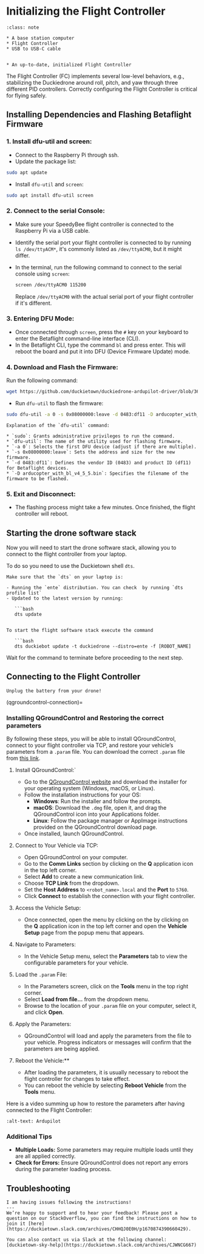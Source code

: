 # Initializing the Flight Controller

```{admonition} What you will need
:class: note

* A base station computer
* Flight Controller
* USB to USB-C cable
```


```{admonition} What you will get

* An up-to-date, initialized Flight Controller
```

The Flight Controller (FC) implements several low-level behaviors, e.g., stabilizing the Duckiedrone around roll, pitch, and yaw through three different PID controllers. Correctly configuring the Flight Controller is critical for flying safely.  

## Installing Dependencies and Flashing Betaflight Firmware

### 1. Install dfu-util and screen:

- Connect to the Raspberry Pi through ssh.
- Update the package list:

```bash
sudo apt update
```

- Install `dfu-util` and `screen`:

```bash
sudo apt install dfu-util screen
```

### 2. Connect to the serial Console:

- Make sure your SpeedyBee flight controller is connected to the Raspberry Pi via a USB cable.
- Identify the serial port your flight controller is connected to by running `ls /dev/ttyACM*`, it's commonly listed as `/dev/ttyACM0`, but it might differ.

- In the terminal, run the following command to connect to the serial console using `screen`:

    ```bash
    screen /dev/ttyACM0 115200
    ```

    Replace `/dev/ttyACM0` with the actual serial port of your flight controller if it's different.


### 3. Entering DFU Mode:

- Once connected through `screen`, press the `#` key on your keyboard to enter the Betaflight command-line interface (CLI).
- In the Betaflight CLI, type the command `bl` and press enter. This will reboot the board and put it into DFU (Device Firmware Update) mode.

### 4. Download and Flash the Firmware:

Run the following command:

```bash
wget https://github.com/duckietown/duckiedrone-ardupilot-driver/blob/366b41b08dfdb905e40bb2c91e57c9704a313500/assets/arducopter_with_bl_v4_5_5.bin?raw=true
```

- Run `dfu-util` to flash the firmware:

```bash
sudo dfu-util -a 0 -s 0x08000000:leave -d 0483:df11 -D arducopter_with_bl_v4_5_5.bin
```

```{pro-tip}
Explanation of the `dfu-util` command:

* `sudo`: Grants administrative privileges to run the command.
* `dfu-util`: The name of the utility used for flashing firmware.
* `-a 0`: Selects the first DFU device (adjust if there are multiple).
* `-s 0x08000000:leave`: Sets the address and size for the new firmware.
* `-d 0483:df11`: Defines the vendor ID (0483) and product ID (df11) for Betaflight devices.
* `-D arducopter_with_bl_v4_5_5.bin`: Specifies the filename of the firmware to be flashed.
```

### 5. Exit and Disconnect:

- The flashing process might take a few minutes. Once finished, the flight controller will reboot.

## Starting the drone software stack

Now you will need to start the drone software stack, allowing you to connect to the flight controller from your laptop.

To do so you need to use the Duckietown shell `dts`.

````{attention}
Make sure that the `dts` on your laptop is:

- Running the `ente` distribution. You can check  by running `dts profile list`
- Updated to the latest version by running:

   ```bash
   dts update
   ````
```

To start the flight software stack execute the command

   ```bash
   dts duckiebot update -t duckiedrone --distro=ente -f [ROBOT_NAME]
   ```

Wait for the command to terminate before proceeding to the next step.

## Connecting to the Flight Controller

```{attention}
Unplug the battery from your drone!
```

(qgroundcontrol-connection)=
### Installing QGroundControl and Restoring the correct parameters

By following these steps, you will be able to install QGroundControl, connect to your flight controller via TCP, and restore your vehicle’s parameters from a `.param` file. You can download the correct `.param` file from [this link](https://github.com/duckietown/duckiedrone-ardupilot-driver/blob/99b4b28c950cd4aef546dde394732961a827bbe0/assets/speedybeef405_ardupilot.params?raw=true).


1. Install QGroundControl:`
   - Go to the [QGroundControl website](http://qgroundcontrol.com/) and download the installer for your operating system (Windows, macOS, or Linux).
   - Follow the installation instructions for your OS:
     - **Windows**: Run the installer and follow the prompts.
     - **macOS**: Download the `.dmg` file, open it, and drag the QGroundControl icon into your Applications folder.
     - **Linux**: Follow the package manager or AppImage instructions provided on the QGroundControl download page.
   - Once installed, launch QGroundControl.

2. Connect to Your Vehicle via TCP:
   - Open QGroundControl on your computer.
   - Go to the **Comm Links** section by clicking on the **Q** application icon in the top left corner.
   - Select **Add** to create a new communication link.
   - Choose **TCP Link** from the dropdown.
   - Set the **Host Address** to `<robot_name>.local` and the **Port** to `5760`.
   - Click **Connect** to establish the connection with your flight controller.

3. Access the Vehicle Setup:
   - Once connected, open the menu by clicking on the by clicking on the **Q** application icon in the top left corner and open the **Vehicle Setup** page from the popup menu that appears.

4. Navigate to Parameters:
   - In the Vehicle Setup menu, select the **Parameters** tab to view the configurable parameters for your vehicle.

5. Load the `.param` File:
   - In the Parameters screen, click on the **Tools** menu in the top right corner.
   - Select **Load from file…** from the dropdown menu.
   - Browse to the location of your `.param` file on your computer, select it, and click **Open**.

6. Apply the Parameters:
   - QGroundControl will load and apply the parameters from the file to your vehicle. Progress indicators or messages will confirm that the parameters are being applied.

7. Reboot the Vehicle:**
   - After loading the parameters, it is usually necessary to reboot the flight controller for changes to take effect.
   - You can reboot the vehicle by selecting **Reboot Vehicle** from the **Tools** menu.

Here is a video summing up how to restore the parameters after having connected to the Flight Controller:

```{vimeo} 1010195551
:alt-text: Ardupilot
```

### Additional Tips

- **Multiple Loads:** Some parameters may require multiple loads until they are all applied correctly.
- **Check for Errors:** Ensure QGroundControl does not report any errors during the parameter loading process.

## Troubleshooting

```{trouble}
I am having issues following the instructions!
---
We’re happy to support and to hear your feedback! Please post a question on our StackOverflow, you can find the instructions on how to join it [here](https://duckietown.slack.com/archives/CHHQJ0E0H/p1670874390660429).

You can also contact us via Slack at the following channel: [duckietown-sky-help](https://duckietown.slack.com/archives/CJWNCG667)
```
